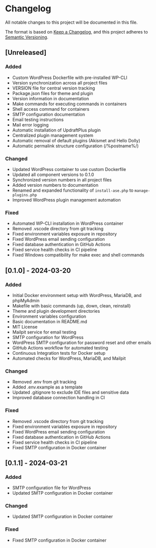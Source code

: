 # Changelog
All notable changes to this project will be documented in this file.

The format is based on [Keep a Changelog](https://keepachangelog.com/en/1.0.0/),
and this project adheres to [Semantic Versioning](https://semver.org/spec/v2.0.0.html).

## [Unreleased]

### Added
- Custom WordPress Dockerfile with pre-installed WP-CLI
- Version synchronization across all project files
- VERSION file for central version tracking
- Package.json files for theme and plugin
- Version information in documentation
- Make commands for executing commands in containers
- Shell access command for containers
- SMTP configuration documentation
- Email testing instructions
- Mail error logging
- Automatic installation of UpdraftPlus plugin
- Centralized plugin management system
- Automatic removal of default plugins (Akismet and Hello Dolly)
- Automatic permalink structure configuration (/%postname%/)

### Changed
- Updated WordPress container to use custom Dockerfile
- Updated all component versions to 0.1.0
- Synchronized version numbers in all project files
- Added version numbers to documentation
- Renamed and expanded functionality of `install-ase.php` to `manage-plugins.php`
- Improved WordPress plugin management automation

### Fixed
- Automated WP-CLI installation in WordPress container
- Removed .vscode directory from git tracking
- Fixed environment variables exposure in repository
- Fixed WordPress email sending configuration
- Fixed database authentication in GitHub Actions
- Fixed service health checks in CI pipeline
- Fixed Windows compatibility for make exec and shell commands

## [0.1.0] - 2024-03-20
### Added
- Initial Docker environment setup with WordPress, MariaDB, and phpMyAdmin
- Makefile with basic commands (up, down, clean, reinstall)
- Theme and plugin development directories
- Environment variables configuration
- Basic documentation in README.md
- MIT License
- Mailpit service for email testing
- SMTP configuration for WordPress
- WordPress SMTP configuration for password reset and other emails
- GitHub Actions workflow for automated testing
- Continuous Integration tests for Docker setup
- Automated checks for WordPress, MariaDB, and Mailpit

### Changed
- Removed .env from git tracking
- Added .env.example as a template
- Updated .gitignore to exclude IDE files and sensitive data
- Improved database connection handling in CI

### Fixed
- Removed .vscode directory from git tracking
- Fixed environment variables exposure in repository
- Fixed WordPress email sending configuration
- Fixed database authentication in GitHub Actions
- Fixed service health checks in CI pipeline
- Fixed SMTP configuration in Docker container

## [0.1.1] - 2024-03-21
### Added
- SMTP configuration file for WordPress
- Updated SMTP configuration in Docker container

### Changed
- Updated SMTP configuration in Docker container

### Fixed
- Fixed SMTP configuration in Docker container 